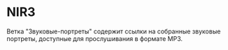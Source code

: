 # NIR3
Ветка "Звуковые-портреты" содержит ссылки на собранные звуковые портреты, доступные для прослушивания в формате MP3.
